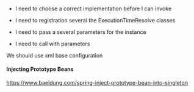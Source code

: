 ####

+ I need to choose a correct implementation before I can invoke

+ I need to registration several the ExecutionTimeResolve classes
+ I need to pass a several parameters for the instance
+ I need to call with parameters

We should use xml base configuration

#### Injecting Prototype Beans
https://www.baeldung.com/spring-inject-prototype-bean-into-singleton
